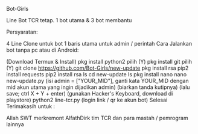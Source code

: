 Bot-Girls

Line Bot TCR tetap. 1 bot utama & 3 bot membantu

Persyaratan:

4 Line Clone untuk bot
1 baris utama untuk admin / perintah
Cara Jalankan bot tanpa pc atau di Android:

(Download Termux & Install)
pkg install python2
pilih (Y)
pkg install git
pilih (Y)
git clone https://github.com/Bot-Girls/new-update
pkg install rsa
pip2 install requests
pip2 install rsa
ls
cd new-update
ls
pkg install nano
nano new-update.py
(isi admin = ["YOUR_MID"], ganti kata YOUR_MID dengan mid akun utama yang ingin dijadikan admin) (biarkan tanda kutipnya)
(lalu save; ctrl X + Y + enter) (gunakan Hacker's Keyboard, download di playstore)
python2 line-tcr.py
(login link / qr ke akun bot)
Selesai
Terimakasih untuk :

Allah SWT
merkremont
AlfathDirk
tim TCR
dan para mastah / pemrogram lainnya
